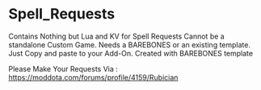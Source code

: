# Spell_Requests
Contains Nothing but Lua and KV for Spell Requests
Cannot be a standalone Custom Game. Needs a BAREBONES or an existing template. Just Copy and paste to your Add-On.
Created with BAREBONES template

Please Make Your Requests Via : https://moddota.com/forums/profile/4159/Rubician

